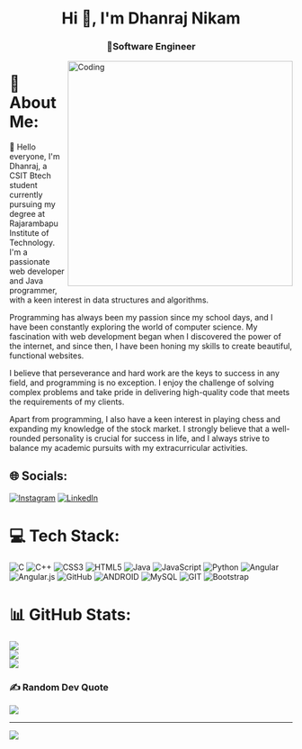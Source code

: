 
<h1 align="center">Hi 👋, I'm Dhanraj Nikam</h1>
<h3 align="center">🤝Software Engineer</h3>

<img align="right" alt="Coding" width="400" src="https://media.tenor.com/YZPnGuPeZv8AAAAd/coding.gif">


# 💫 About Me:
🔭 Hello everyone, I'm Dhanraj, a CSIT Btech student currently pursuing my degree at Rajarambapu Institute of Technology. I'm a passionate web developer and Java programmer, with a keen interest in data structures and algorithms.

Programming has always been my passion since my school days, and I have been constantly exploring the world of computer science. My fascination with web development began when I discovered the power of the internet, and since then, I have been honing my skills to create beautiful, functional websites.

I believe that perseverance and hard work are the keys to success in any field, and programming is no exception. I enjoy the challenge of solving complex problems and take pride in delivering high-quality code that meets the requirements of my clients.

Apart from programming, I also have a keen interest in playing chess and expanding my knowledge of the stock market. I strongly believe that a well-rounded personality is crucial for success in life, and I always strive to balance my academic pursuits with my extracurricular activities.<br>


## 🌐 Socials:
[![Instagram](https://img.shields.io/badge/Instagram-%23E4405F.svg?logo=Instagram&logoColor=white)](https://instagram.com/_dj_nikam) [![LinkedIn](https://img.shields.io/badge/LinkedIn-%230077B5.svg?logo=linkedin&logoColor=white)](https://linkedin.com/in/https://www.linkedin.com/in/dhanraj-nikam-033624209) 

# 💻 Tech Stack:
![C](https://img.shields.io/badge/c-%2300599C.svg?style=for-the-badge&logo=c&logoColor=white) ![C++](https://img.shields.io/badge/c++-%2300599C.svg?style=for-the-badge&logo=c%2B%2B&logoColor=white) ![CSS3](https://img.shields.io/badge/css3-%231572B6.svg?style=for-the-badge&logo=css3&logoColor=white) ![HTML5](https://img.shields.io/badge/html5-%23E34F26.svg?style=for-the-badge&logo=html5&logoColor=white) ![Java](https://img.shields.io/badge/java-%23ED8B00.svg?style=for-the-badge&logo=java&logoColor=white) ![JavaScript](https://img.shields.io/badge/javascript-%23323330.svg?style=for-the-badge&logo=javascript&logoColor=%23F7DF1E) ![Python](https://img.shields.io/badge/python-3670A0?style=for-the-badge&logo=python&logoColor=ffdd54) ![Angular](https://img.shields.io/badge/angular-%23DD0031.svg?style=for-the-badge&logo=angular&logoColor=white) ![Angular.js](https://img.shields.io/badge/angular.js-%23E23237.svg?style=for-the-badge&logo=angularjs&logoColor=white) ![GitHub](https://img.shields.io/badge/GitHub-%23121011.svg?style=for-the-badge&logo=github&logoColor=white) ![ANDROID](https://img.shields.io/badge/android-%2320232a.svg?style=for-the-badge&logo=android&logoColor=%a4c639) ![MySQL](https://img.shields.io/badge/mysql-%2300f.svg?style=for-the-badge&logo=mysql&logoColor=white) ![GIT](https://img.shields.io/badge/Git-fc6d26?style=for-the-badge&logo=git&logoColor=white) ![Bootstrap](https://img.shields.io/badge/bootstrap-%23563D7C.svg?style=for-the-badge&logo=bootstrap&logoColor=white)
# 📊 GitHub Stats:
![](https://github-readme-stats.vercel.app/api?username=djnikam&theme=tokyonight&hide_border=false&include_all_commits=false&count_private=false)<br/>
![](https://github-readme-streak-stats.herokuapp.com/?user=djnikam&theme=tokyonight&hide_border=false)<br/>
![](https://github-readme-stats.vercel.app/api/top-langs/?username=djnikam&theme=tokyonight&hide_border=false&include_all_commits=false&count_private=false&layout=compact)

### ✍️ Random Dev Quote
![](https://quotes-github-readme.vercel.app/api?type=horizontal&theme=gruvbox)

---
[![](https://visitcount.itsvg.in/api?id=djnikam&icon=0&color=0)](https://visitcount.itsvg.in)

<!-- Proudly created with GPRM ( https://gprm.itsvg.in ) -->
